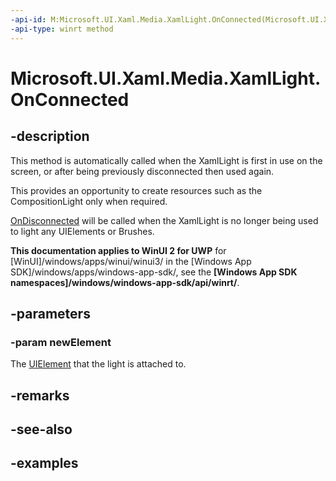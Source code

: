 ```yaml
---
-api-id: M:Microsoft.UI.Xaml.Media.XamlLight.OnConnected(Microsoft.UI.Xaml.UIElement)
-api-type: winrt method
---
```


<!-- Method syntax.
virtual protected void XamlLight.OnConnected(UIElement newElement)
-->

# Microsoft.UI.Xaml.Media.XamlLight.OnConnected


## -description

This method is automatically called when the XamlLight is first in use on the screen, or after being previously disconnected then used again.

This provides an opportunity to create resources such as the CompositionLight only when required.

[OnDisconnected](xamllight_ondisconnected_1949383343.md) will be called when the XamlLight is no longer being used to light any UIElements or Brushes.

**This documentation applies to WinUI 2 for UWP** for [WinUI]/windows/apps/winui/winui3/ in the [Windows App SDK]/windows/apps/windows-app-sdk/, see the **[Windows App SDK namespaces]/windows/windows-app-sdk/api/winrt/**.

## -parameters

### -param newElement

The [UIElement](/uwp/api/Windows.UI.Xaml.UIElement) that the light is attached to.

## -remarks

## -see-also

## -examples

